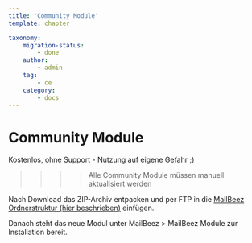```yaml
---
title: 'Community Module'
template: chapter

taxonomy:
    migration-status:
        - done
    author:
        - admin
    tag:
        - ce
    category:
        - docs
---
```


# Community Module 

Kostenlos, ohne Support - Nutzung auf eigene Gefahr ;)

>>>> Alle Community Module müssen manuell aktualisiert werden


Nach Download das ZIP-Archiv entpacken und per FTP in die  [MailBeez Ordnerstruktur (hier beschrieben)](/dokumentation/grundlagen/ordner-struktur) einfügen.

Danach steht das neue Modul unter MailBeez > MailBeez Module zur Installation bereit.